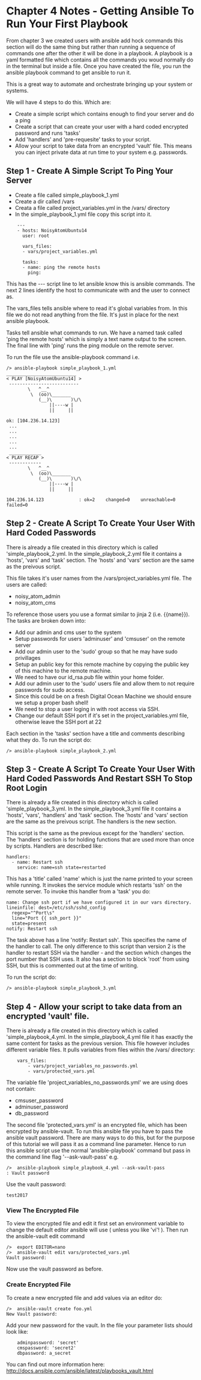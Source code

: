 # Chapter 4 Notes - Getting Ansible To Run Your First Playbook

From chapter 3 we created users with ansible add hock commands this section will do the same thing but rather than running a
sequence of commands one after the other it will be done in a playbook. A playbook is a yaml formatted file which contains all the
commands you woud normally do in the terminal but inside a file. Once you have created the file, you run the ansible playbook command
to get ansible to run it.

This is a great way to automate and orchestrate bringing up your system or systems.

We will have 4 steps to do this. Which are:

* Create a simple script which contains enough to find your server and do a ping
* Create a script that can create your user with a hard coded encrypted password and runs 'tasks'
* Add 'handlers' and 'pre-requesite' tasks to your script.
* Allow your script to take data from an encrypted 'vault' file. This means you can inject private data at run time to your system e.g. passwords.



## Step 1 - Create A Simple Script To Ping Your Server

* Create a file called simple_playbook_1.yml
* Create a dir called /vars
* Creata a file called project_variables.yml in the /vars/ directory
* In the simple_playbook_1.yml file copy this script into it.
```
	---
	- hosts: NoisyAtomUbuntu14
	  user: root

	  vars_files:
	  - vars/project_variables.yml

	  tasks:
	  - name: ping the remote hosts
		ping:
```
This has the --- script line to let ansible know this is ansible commands. 
The next 2 lines identify the host to communicate with and the user to connect as.

The vars_files tells ansible where to read it's global variables from. In this file we do not read anything from the file. It's
just in place for the next ansible playbook.

Tasks tell ansible what commands to run. We have a named task called 'ping the remote hosts' which is simply a text name output
to the screen. The final line with 'ping' runs the ping module on the remote server.

To run the file use the ansible-playbook command i.e.

	/> ansible-playbook simple_playbook_1.yml
	__________________________
	< PLAY [NoisyAtomUbuntu14] >
	 --------------------------
			\   ^__^
			 \  (oo)\_______
				(__)\       )\/\
					||----w |
					||     ||
	 
	ok: [104.236.14.123]
	 ...
	 ...
	 ...
	 ...
	 ...
	 ____________
	< PLAY RECAP >
	 ------------
			\   ^__^
			 \  (oo)\_______
				(__)\       )\/\
					||----w |
					||     ||

	104.236.14.123             : ok=2    changed=0    unreachable=0    failed=0



## Step 2 - Create A Script To Create Your User With Hard Coded Passwords

There is already a file created in this directory which is called 'simple_playbook_2.yml. In the simple_playbook_2.yml 
file it contains a 'hosts', 'vars' and 'task' section. The 'hosts' and 'vars' section are the same as the preivous script.

This file takes it's user names from the /vars/project_variables.yml file. The users are called:
* noisy_atom_admin
* noisy_atom_cms

To reference those users you use a format similar to jinja 2 (i.e. {{name}}). The tasks are broken down into: 

* Add our admin and cms user to the system
* Setup passwords for users 'adminuser' and 'cmsuser' on the remote server
* Add our admin user to the 'sudo' group so that he may have sudo privillages
* Setup an public key for this remote machine by copying the public key of this machine to the remote machine.
* We need to have our id_rsa.pub file within your home folder.
* Add our admin user to the 'sudo' users file and allow them to not require passwords for sudo access.
* Since this could be on a fresh Digital Ocean Machine we should ensure we setup a proper bash shell!
* We need to stop a user loging in with root access via SSH.
* Change our default SSH port if it's set in the project_variables.yml file, otherwise leave the SSH port at 22

Each section in the 'tasks' section have a title and comments describing what they do.
To run the script do:

	/> ansible-playbook simple_playbook_2.yml



## Step 3 - Create A Script To Create Your User With Hard Coded Passwords And Restart SSH To Stop Root Login

There is already a file created in this directory which is called 'simple_playbook_3.yml. In the simple_playbook_3.yml 
file it contains a 'hosts', 'vars', 'handlers' and 'task' section. The 'hosts' and 'vars' section are the same as the 
preivous script. The handlers is the new section.

This script is the same as the previous except for the 'handlers' section. The 'handlers' section is for holding
functions that are used more than once by scripts. Handlers are described like:

	handlers:
	  - name: Restart ssh
		service: name=ssh state=restarted

This has a 'title' called 'name' which is just the name printed to your screen while running. It invokes the service 
module which restarts 'ssh' on the remote server. To invoke this handler from a 'task' you do:

    name: Change ssh port if we have configured it in our vars directory.
    lineinfile: dest=/etc/ssh/sshd_config
      regexp="^Port\s"
      line="Port {{ ssh_port }}"
      state=present
    notify: Restart ssh

The task above has a line 'notify: Restart ssh'. This specifies the name of the handler to call. The only difference to
this script than version 2 is the handler to restart SSH via the handler - and the section which changes the port number
that SSH uses. It also has a section to block 'root' from using SSH, but this is commented out at the time of writing.

To run the script do:

	/> ansible-playbook simple_playbook_3.yml



## Step 4 - Allow your script to take data from an encrypted 'vault' file.

There is already a file created in this directory which is called 'simple_playbook_4.yml. In the simple_playbook_4.yml 
file it has exactly the same content for tasks as the previous version. This file however includes different variable
files. It pulls variables from files within the /vars/ directory:

		vars_files:
			- vars/project_variables_no_passwords.yml
			- vars/protected_vars.yml

The variable file 'project_variables_no_passwords.yml' we are using does not contain:

* cmsuser_password
* adminuser_password
* db_password

The second file 'protected_vars.yml' is an encrypted file, which has been encrypted by ansible-vault. To run this 
ansible file you have to pass the ansible vault password. There are many ways to do this, but for the purpose of
this tutorial we will pass it as a command line parameter. Hence to run this ansible script use the normal 'ansible-playbook'
command but pass in the command line flag '--ask-vault-pass' e.g.

	/>  ansible-playbook simple_playbook_4.yml --ask-vault-pass
	: Vault password

Use the vault password:

	test2017
	

### View The Encrypted File

To view the encrypted file and edit it first set an environment variable to change the default editor ansible will
use ( unless you like 'vi'! ). Then run the ansible-vault edit command

	/>  export EDITOR=nano
	/>  ansible-vault edit vars/protected_vars.yml
	Vault password:	

Now use the vault password as before.


### Create Encrypted File

To create a new encrypted file and add values via an editor do:

	/>  ansible-vault create foo.yml
	New Vault password:
	
Add your new password for the vault. In the file your parameter lists should look like:	
	
		adminpassword: 'secret'
		cmspassword: 'secret2'
		dbpassword: a_secret

You can find out more information here: http://docs.ansible.com/ansible/latest/playbooks_vault.html



